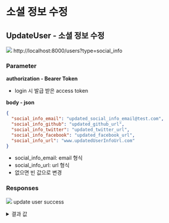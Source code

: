 # 소셜 정보 수정

## UpdateUser - 소셜 정보 수정

<img src="https://img.shields.io/badge/PATCH-yellow?style=plastic&logo=appveyor&logo=PATCH"/> http://localhost:8000/users?type=social_info

### Parameter

**authorization - Bearer Token**

- login 시 발급 받은 access token

**body - json**

```json
{
  "social_info_email": "updated_social_info_email@test.com",
  "social_info_github": "updated_github_url",
  "social_info_twitter": "updated_twitter_url",
  "social_info_facebook": "updated_facebook_url",
  "social_info_url": "www.updatedUserInfoUrl.com"
}
```

- social_info_email: email 형식
- social_info_url: url 형식
- 없으면 빈 값으로 변경

### Responses

<img src="https://img.shields.io/badge/201-519800?style=plastic&logo=appveyor&logo=201"/> update user success

<details>
<summary>결과 값</summary>
<div markdown="1">

```json
{
  "message": "update user success",
  "data": {
    "social_info_email": "updated_social_info_email@test.com",
    "social_info_facebook": "updated_facebook_url",
    "social_info_twitter": "updated_twitter_url",
    "social_info_github": "updated_github_url",
    "social_info_url": "www.updatedUserInfoUrl.com"
  }
}
```

</div>
</details>
